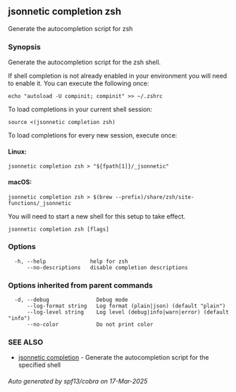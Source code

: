## jsonnetic completion zsh

Generate the autocompletion script for zsh

### Synopsis

Generate the autocompletion script for the zsh shell.

If shell completion is not already enabled in your environment you will need
to enable it.  You can execute the following once:

	echo "autoload -U compinit; compinit" >> ~/.zshrc

To load completions in your current shell session:

	source <(jsonnetic completion zsh)

To load completions for every new session, execute once:

#### Linux:

	jsonnetic completion zsh > "${fpath[1]}/_jsonnetic"

#### macOS:

	jsonnetic completion zsh > $(brew --prefix)/share/zsh/site-functions/_jsonnetic

You will need to start a new shell for this setup to take effect.


```
jsonnetic completion zsh [flags]
```

### Options

```
  -h, --help              help for zsh
      --no-descriptions   disable completion descriptions
```

### Options inherited from parent commands

```
  -d, --debug               Debug mode
      --log-format string   Log format (plain|json) (default "plain")
      --log-level string    Log level (debug|info|warn|error) (default "info")
      --no-color            Do not print color
```

### SEE ALSO

* [jsonnetic completion](jsonnetic_completion.md)	 - Generate the autocompletion script for the specified shell

###### Auto generated by spf13/cobra on 17-Mar-2025

